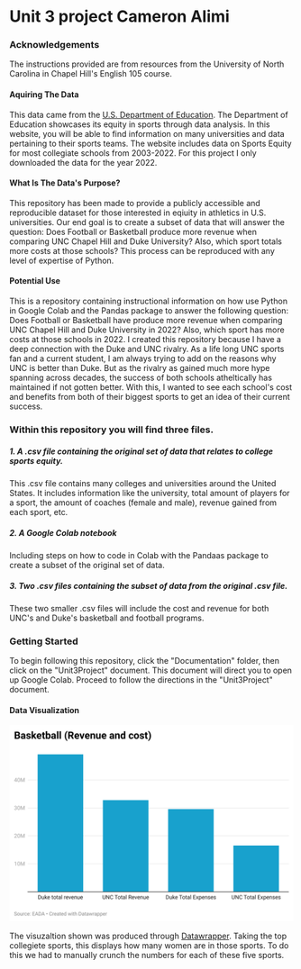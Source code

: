 # Unit 3 project Cameron Alimi

### Acknowledgements
The instructions provided are from resources from the University of North Carolina in Chapel Hill's English 105 course.

#### Aquiring The Data  
This data came from the [U.S. Department of Education](https://ope.ed.gov/athletics/#/). The Department of Education showcases its equity in sports through data analysis. In this website, you will be able to find information on many universities and data pertaining to their sports teams. The website includes data on Sports Equity for most collegiate schools from 2003-2022. For this project I only downloaded the data for the year 2022. 

#### What Is The Data's Purpose? 
This repository has been made to provide a publicly accessible and reproducible dataset for those interested in eqiuity in athletics in U.S. universities. Our end goal is to create a subset of data that will answer the question: Does Football or Basketball produce more revenue when comparing UNC Chapel Hill and Duke University? Also, which sport totals more costs at those schools? This process can be reproduced with any level of expertise of Python. 

#### Potential Use
This is a repository containing instructional information on how use Python in Google Colab and the Pandas package to answer the following question: Does Football or Basketball have produce more revenue when comparing UNC Chapel Hill and Duke University in 2022? Also, which sport has more costs at those schools in 2022. I created this repository because I have a deep connection with the Duke and UNC rivalry. As a life long UNC sports fan and a current student, I am always trying to add on the reasons why UNC is better than Duke. But as the rivalry as gained much more hype spanning across decades, the success of both schools atheltically has maintained if not gotten better. With this, I wanted to see each school's cost and benefits from both of their biggest sports to get an idea of their current success. 

### Within this repository you will find three files. 

##### 1. A .csv file containing the original set of data that relates to college sports equity.
This .csv file contains many colleges and universities around the United States. It includes information like the university, total amount of players for a sport, the amount of coaches (female and male), revenue gained from each sport, etc.

##### 2. A Google Colab notebook 
Including steps on how to code in Colab with the Pandaas package to create a subset of the original set of data.

##### 3. Two .csv files containing the subset of data from the original .csv file.
These two smaller .csv files will include the cost and revenue for both UNC's and Duke's basketball and football programs. 

### Getting Started
To begin following this repository, click the "Documentation" folder, then click on the "Unit3Project" document. This document will direct you to open up Google Colab. Proceed to follow the directions in the "Unit3Project" document. 


#### Data Visualization
![Basketball Revenue and Cost](data/5Wg4c-basketball-revenue-and-cost-.png) 
 

The visuzaltion shown was produced through [Datawrapper](https://www.datawrapper.de/). Taking the top collegiete sports, this displays how many women are in those sports. To do this we had to manually crunch the numbers for each of these five sports. 

